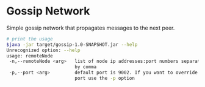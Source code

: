 # Gossip Network

Simple gossip network that propagates messages to the next peer.

```bash
# print the usage
$java -jar target/gossip-1.0-SNAPSHOT.jar --help
Unrecognized option: --help
usage: remoteNode
 -n,--remoteNode <arg>   list of node ip addresses:port numbers separated
                         by comma
 -p,--port <arg>         default port is 9002. If you want to override the
                         port use the -p option
```